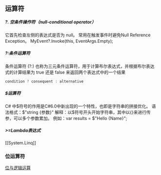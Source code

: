 ## 运算符
##### ?. **空条件操作符（null-conditional operator）**
它首先检查左侧的表达式是否为 null。 常用在触发事件时避免Null Reference Exception。
    MyEvent?.Invoke(this, EventArgs.Empty);
##### ?:条件运算符
条件运算符 (?:) 也称为三元条件运算符，用于计算布尔表达式，并根据布尔表达式的计算结果为 true 还是 false 来返回两个表达式中的一个结果
```cs
condition ? consequent : alternative
```
##### $运算符
C# 中$符号的作用是C#6.0中新出现的一个特性，也即是字符串的拼接优化。
语法格式：$"string {参数}"
解释：以$符号开头开始字符串，其中以{}来进行传参，可以多个参数累加。
例如：var results = $"Hello {Name}";

##### >=Lambda表达式

[[System.Linq]]

### 位运算符
[位与逻辑运算](https://learn.microsoft.com/en-us/dotnet/csharp/language-reference/operators/bitwise-and-shift-operators#bitwise-complement-operator-)
